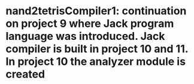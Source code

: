 # nand2tetrisCompiler1: continuation on project 9 where Jack program language was introduced. Jack compiler is built in project 10 and 11. In project 10 the analyzer module is created
